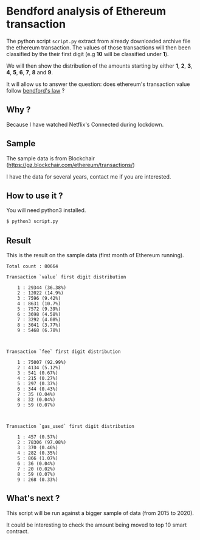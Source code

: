 # Bendford analysis of Ethereum transaction

The python script `script.py` extract from already downloaded archive file the ethereum transaction. The values of those transactions will then been classified by the their first digit (e.g __10__ will be classified under __1__).

We will then show the distribution of the amounts starting by either __1__, __2__, __3__, __4__, __5__, __6__, __7__, __8__ and __9__.

It will allow us to answer the question: does ethereum's transaction value follow [bendford's law](https://en.wikipedia.org/wiki/Benford%27s_law) ?

## Why ?

Because I have watched Netflix's Connected during lockdown.

## Sample

The sample data is from Blockchair (https://gz.blockchair.com/ethereum/transactions/)

I have the data for several years, contact me if you are interested.

## How to use it ?

You will need python3 installed.
```bash
$ python3 script.py
```

## Result

This is the result on the sample data (first month of Ethereum running).

```
Total count : 80664

Transaction `value` first digit distribution

    1 : 29344 (36.38%)
    2 : 12022 (14.9%)
    3 : 7596 (9.42%)
    4 : 8631 (10.7%)
    5 : 7572 (9.39%)
    6 : 3698 (4.58%)
    7 : 3292 (4.08%)
    8 : 3041 (3.77%)
    9 : 5468 (6.78%)



Transaction `fee` first digit distribution

    1 : 75007 (92.99%)
    2 : 4134 (5.12%)
    3 : 541 (0.67%)
    4 : 215 (0.27%)
    5 : 297 (0.37%)
    6 : 344 (0.43%)
    7 : 35 (0.04%)
    8 : 32 (0.04%)
    9 : 59 (0.07%)



Transaction `gas_used` first digit distribution

    1 : 457 (0.57%)
    2 : 78306 (97.08%)
    3 : 370 (0.46%)
    4 : 282 (0.35%)
    5 : 866 (1.07%)
    6 : 36 (0.04%)
    7 : 20 (0.02%)
    8 : 59 (0.07%)
    9 : 268 (0.33%)
```

## What's next ?

This script will be run against a bigger sample of data (from 2015 to 2020).

It could be interesting to check the amount being moved to top 10 smart contract.

